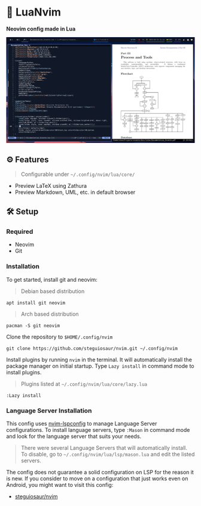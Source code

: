 # :hatching_chick: LuaNvim

**Neovim config made in Lua**

![Neovim with LaTeX](./nvim_latex.png) 

## :gear: Features
> Configurable under `~/.config/nvim/lua/core/`

- Preview LaTeX using Zathura
- Preview Markdown, UML, etc. in default browser

## :hammer_and_wrench: Setup

### Required

- Neovim
- Git

### Installation

To get started, install git and neovim:

> Debian based distribution

```shell
apt install git neovim
```

> Arch based distribution

```shell
pacman -S git neovim
```

Clone the repository to `$HOME/.config/nvim`

```console
git clone https://github.com/steguiosaur/nvim.git ~/.config/nvim
```

Install plugins by running `nvim` in the terminal. It will automatically install 
the package manager on initial startup. Type `Lazy install` in command mode to 
install plugins.
> Plugins listed at `~/.config/nvim/lua/core/lazy.lua`

```shell
:Lazy install
```

### Language Server Installation
This config uses [nvim-lspconfig](https://github.com/neovim/nvim-lspconfig) to manage 
Language Server configurations. To install language servers, type `:Mason` in command
mode and look for the language server that suits your needs.

> There were several Language Servers that will automatically install. To disable, go
to `~/.config/nvim/lua/lsp/mason.lua` and edit the listed servers.

The config does not guarantee a solid configuration on LSP for the reason it is new.
If you consider to move on a configuration that just works even on Android, you might
want to visit this config:

- [steguiosaur/nvim](https://github.com/steguiosaur/nvim)
